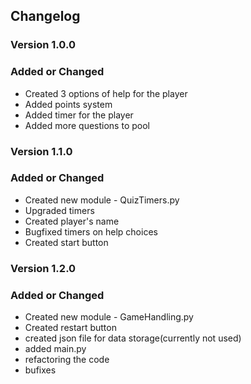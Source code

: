 ## **Changelog**
### **Version 1.0.0**
### **Added or Changed**
* Created 3 options of help for the player
* Added points system 
* Added timer for the player
* Added more questions to pool


### **Version 1.1.0**
### **Added or Changed**
* Created new module - QuizTimers.py
* Upgraded timers
* Created player's name
* Bugfixed timers on help choices
* Created start button

### **Version 1.2.0**
### **Added or Changed**
* Created new module - GameHandling.py
* Created restart button
* created json file for data storage(currently not used)
* added main.py
* refactoring the code
* bufixes 
